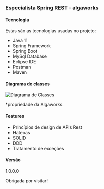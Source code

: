 ### Especialista Spring REST - algaworks

#### Tecnologia

Estas são as tecnologias usadas no projeto:

* Java 11
* Spring Framework
* Spring Boot
* MySql Database
* Eclipse IDE
* Postman
* Maven

#### Diagrama de classes
![Diagrama de Classes](https://github.com/GeorgeSalu/esr/diagrama-de-classes-de-dominio.jpg)

*propriedade da Algaworks.

#### Features

- Princípios de design de APIs Rest
- Hateoas
- SOLID
- DDD
- Tratamento de exceções

#### Versão

1.0.0.0

Obrigada por visitar!
